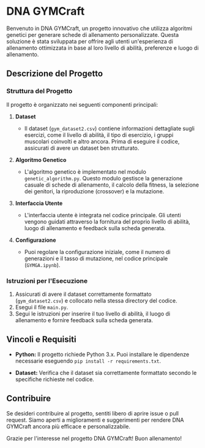 # DNA GYMCraft

Benvenuto in DNA GYMCraft, un progetto innovativo che utilizza algoritmi genetici per generare schede di allenamento personalizzate. Questa soluzione è stata sviluppata per offrire agli utenti un'esperienza di allenamento ottimizzata in base al loro livello di abilità, preferenze e luogo di allenamento.

## Descrizione del Progetto

### Struttura del Progetto

Il progetto è organizzato nei seguenti componenti principali:

1. **Dataset**
   - Il dataset (`gym_dataset2.csv`) contiene informazioni dettagliate sugli esercizi, come il livello di abilità, il tipo di esercizio, i gruppi muscolari coinvolti e altro ancora. Prima di eseguire il codice, assicurati di avere un dataset ben strutturato.

2. **Algoritmo Genetico**
   - L'algoritmo genetico è implementato nel modulo `genetic_algorithm.py`. Questo modulo gestisce la generazione casuale di schede di allenamento, il calcolo della fitness, la selezione dei genitori, la riproduzione (crossover) e la mutazione.

3. **Interfaccia Utente**
   - L'interfaccia utente è integrata nel codice principale. Gli utenti vengono guidati attraverso la fornitura del proprio livello di abilità, luogo di allenamento e feedback sulla scheda generata.

4. **Configurazione**
   - Puoi regolare la configurazione iniziale, come il numero di generazioni e il tasso di mutazione, nel codice principale (`GYMGA.ipynb`).

### Istruzioni per l'Esecuzione

1. Assicurati di avere il dataset correttamente formattato (`gym_dataset2.csv`) e collocato nella stessa directory del codice.
2. Esegui il file `main.py`.
3. Segui le istruzioni per inserire il tuo livello di abilità, il luogo di allenamento e fornire feedback sulla scheda generata.

## Vincoli e Requisiti

- **Python:** Il progetto richiede Python 3.x. Puoi installare le dipendenze necessarie eseguendo `pip install -r requirements.txt`.

- **Dataset:** Verifica che il dataset sia correttamente formattato secondo le specifiche richieste nel codice.

## Contribuire

Se desideri contribuire al progetto, sentiti libero di aprire issue o pull request. Siamo aperti a miglioramenti e suggerimenti per rendere DNA GYMCraft ancora più efficace e personalizzabile.

Grazie per l'interesse nel progetto DNA GYMCraft! Buon allenamento!

